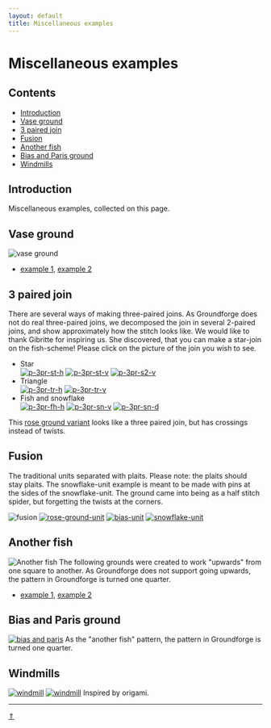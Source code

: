 ```yaml
---
layout: default
title: Miscellaneous examples
---
```


# Miscellaneous examples

## Contents

* [Introduction](#introduction)
* [Vase ground](#vase-ground)
* [3 paired join](#3-paired-join)
* [Fusion](#fusion)
* [Another fish](#another-fish)
* [Bias and Paris ground](#bias-and-paris-ground)
* [Windmills](#windmills)

## Introduction

Miscellaneous examples, collected on this page.   

## Vase ground

![vase ground][p-vase]        

* [example 1][t-vase1], [example 2][t-vase2]

<p style="clear: both"></p>

[p-vase]: ../images/misca/vase-ground.svg "vase ground"
[t-vase1]: https://d-bl.github.io/GroundForge/tiles?patchWidth=30&patchHeight=30&g1=tctct&h2=ctc&f2=ctc&e3=ctc&c3=tctct&a3=ctc&h4=ctc&f4=ctc&d4=ctc&b4=ctc&tile=YX-XWX5X,XX-XX4-7,7-5-4X-X,-5-5-7-4,&footsideStitch=ctctt&tileStitch=ctc&headsideStitch=ctctt&shiftColsSW=-4&shiftRowsSW=4&shiftColsSE=4&shiftRowsSE=4
[t-vase2]: https://d-bl.github.io/GroundForge/tiles?patchWidth=30&patchHeight=30&g1=ctc&h2=ctc&f2=ctc&e3=tctct&c3=ctc&a3=tctct&h4=tctct&f4=tctct&d4=ctc&b4=ctc&tile=YX-XWX5X,XX-XX4-7,7-5-4X-X,-5-5-7-4,&footsideStitch=ctctt&tileStitch=ctc&headsideStitch=ctctt&shiftColsSW=-4&shiftRowsSW=4&shiftColsSE=4&shiftRowsSE=4

## 3 paired join

There are several ways of making three-paired joins. As Groundforge does not do real three-paired joins, we decomposed the join in several 2-paired joins, and show approximately how the stitch looks like. We would like to thank Gibritte for inspiring us. She discovered, that you can make a star-join on the fish-scheme! Please click on the picture of the join you wish to see.  

* Star   
[![p-3pr-st-h]][t-3pr-st-h] [![p-3pr-st-v]][t-3pr-st-v] [![p-3pr-s2-v]][t-3pr-s2-v]          
* Triangle       
[![p-3pr-tr-h]][t-3pr-tr-h] [![p-3pr-tr-v]][t-3pr-tr-v]    
* Fish and snowflake       
[![p-3pr-fh-h]][t-3pr-fh-h] [![p-3pr-sn-v]][t-3pr-sn-v] [![p-3pr-sn-d]][t-3pr-sn-d]         
<p style="clear: both"></p>   

This [rose ground variant][T-3cc] looks like a three paired join, but has crossings instead of twists.   

[p-3pr-st-h]: ../images/misca/3pr-st-h.png "horizontal star"
[p-3pr-st-v]: ../images/misca/3pr-st-v.png "vertical star"
[p-3pr-tr-h]: ../images/misca/3pr-tr-h.png "horizontal triangle"
[p-3pr-tr-v]: ../images/misca/3pr-tr-v.png "vertical triangle"
[p-3pr-fh-h]: ../images/misca/3pr-fh-h.png "fish"
[p-3pr-s2-v]: ../images/misca/3pr-s2-v.png "vertical star 2"
[p-3pr-sn-v]: ../images/misca/3pr-sn-v.png "snowflake"
[p-3pr-sn-d]: ../images/misca/3pr-sn-d.png "diagonal snowflake"

[t-3pr-st-h]: /GroundForge/tiles?patchWidth=8&patchHeight=12&d1=c&b1=ctct&l2=ctctrrr&d2=crclcrrr&c2=crclc&b2=ctcttt&a2=ctctl&d3=cttt&k4=ctct&c4=c&l5=ctctrr&k5=ctctrr&d5=clcrc&c5=clcrclll&a5=ctctll&c6=cttt&footside=x4,48,xx,x-,1z,xw&tile=-5,68,-7,5-,12,4-&headside=-x,V8,YX,7X,17,XX&footsideStitch=ctct&tileStitch=ctc&headsideStitch=ctct&shiftColsSW=0&shiftRowsSW=6&shiftColsSE=2&shiftRowsSE=6

[t-3pr-st-v]: /GroundForge/tiles?patchWidth=12&patchHeight=20&b1=clcrc&a1=c&d3=clcrclll&a3=cttt&c4=c&b4=crclc&d6=crclcrrr&c6=cttt&tile=76x-,yxxy,6-x4,x24-,xxww,x-27&tileStitch=ctct&shiftColsSW=0&shiftRowsSW=6&shiftColsSE=4&shiftRowsSE=6

[t-3pr-tr-h]: /GroundForge/tiles?patchWidth=12&patchHeight=12&b1=ctcttt&b2=ctc&a2=ctcrrr&a3=ctcttt&b4=ctclll&a4=ctc&tile=-4,68,7-,12&tileStitch=ctc&shiftColsSW=0&shiftRowsSW=4&shiftColsSE=2&shiftRowsSE=4

[t-3pr-tr-v]: /GroundForge/tiles.html?patchWidth=10&patchHeight=10&c1=ctc&a1=ctcttt&d2=ctcrrr&tile=B-C-,---5&tileStitch=ctc&shiftColsSW=-2&shiftRowsSW=2&shiftColsSE=2&shiftRowsSE=2

[t-3pr-s2-v]: /GroundForge/tiles?patchWidth=12&patchHeight=20&b1=ct&a1=c&d3=lclll&a3=cttt&c4=c&b4=ct&d6=rcrrr&c6=cttt&tile=76x-,yxxy,6-x4,x24-,xxww,x-27&footsideStitch=ctctt&tileStitch=ctct&headsideStitch=ctctt&shiftColsSW=0&shiftRowsSW=6&shiftColsSE=4&shiftRowsSE=6

[t-3pr-sn-v]: /GroundForge/tiles?patchWidth=12&patchHeight=20&b1=ctcr&a1=cl&d3=ctclll&a3=cttt&c4=cr&b4=ctcl&d6=ctcrrr&c6=cttt&tile=76x-,yxxy,6-x4,x24-,xxww,x-27&tileStitch=ctct&shiftColsSW=0&shiftRowsSW=6&shiftColsSE=4&shiftRowsSE=6

[t-3pr-fh-h]: /GroundForge/tiles?patchWidth=8&patchHeight=12&d1=ctc&b1=ctct&l2=ctctrrr&d2=ctcrrr&c2=ctc&b2=ctcttt&a2=ctctl&d3=ctcttt&k4=ctct&c4=ctc&l5=ctctrr&k5=ctctrr&d5=ctc&c5=ctclll&a5=ctctll&c6=ctcttt&footside=x4,48,xx,x-,1z,xw&tile=-5,68,-7,5-,12,4-&headside=-x,V8,YX,7X,17,XX&footsideStitch=ctct&tileStitch=ctc&headsideStitch=ctct&shiftColsSW=0&shiftRowsSW=6&shiftColsSE=2&shiftRowsSE=6

[t-3pr-sn-d]: /GroundForge/tiles?patchWidth=17&patchHeight=20&e1=cl&a1=cr&e2=ctctrr&d2=ctc&b2=ctcrrr&a2=ctcl&d3=cttt&b3=cttt&c4=ctcttt&d5=cr&b5=cl&e6=ctc&d6=ctctll&b6=ctcr&a6=ctclll&e7=cttt&a7=cttt&f8=ctcttt&tile=c---b-,m9-l8-,-7-4--,--5---,-b-c--,0f-1h-,4---7-,-----5&tileStitch=ctct&shiftColsSW=0&shiftRowsSW=8&shiftColsSE=6&shiftRowsSE=8

[T-3cc]: /GroundForge/tiles?patchWidth=12&patchHeight=16&a1=tctc&b1=cc&c1=ctct&d1=cc&b2=c&d2=c&tile=5831,-4-7&footsideStitch=ctctt&tileStitch=c&headsideStitch=ctctt&shiftColsSW=-2&shiftRowsSW=2&shiftColsSE=2&shiftRowsSE=2

## Fusion

The traditional units separated with plaits. Please note: the plaits should stay plaits. The snowflake-unit example is meant to be made with pins at the sides of the snowflake-unit. The ground came into being as a half stitch spider, but forgetting the twists at the corners.            

![fusion][p-fusion]
[![rose-ground-unit][P-0116-kf]][T-0116-kf] 
[![bias-unit][P-0284-kf]][T-0284-kf] 
[![snowflake-unit][P-0342-kf]][T-0342-kf] 
<p style="clear: both"></p>

[p-fusion]: ../images/misca/G-fusion.svg?align=right "fusion"
[P-0116-kf]: ../images/misca/0116-kf.png
[P-0284-kf]: ../images/misca/0284-kf.png
[P-0342-kf]: ../images/misca/0342-kf.png

[T-0116-kf]: /GroundForge/tiles?patchWidth=16&patchHeight=16&c1=ctctctctctc&b1=ctctc&a1=ctctctctctc&c2=ctc&a2=ctc&c3=-&b3=ctctc&a3=-&tile=q3s-,4-7-,158-&footsideStitch=ctctt&tileStitch=ctct&headsideStitch=ctctt&shiftColsSW=-3&shiftRowsSW=3&shiftColsSE=3&shiftRowsSE=3
[T-0342-kf]: /GroundForge/tiles?patchWidth=16&patchHeight=16&c1=ctctctctctc&b1=ct&a1=ctctctctctc&c2=ct&a2=ct&b3=ctct&c4=cl&a4=cr&c5=-&b5=c&a5=-&tile=Q3S,4-7,-5-,B-C,158&footsideStitch=ctctt&tileStitch=ctct&headsideStitch=ctctt&shiftColsSW=-3&shiftRowsSW=5&shiftColsSE=3&shiftRowsSE=5
[T-0284-kf]: /GroundForge/tiles?patchWidth=16&patchHeight=16&c1=ctctctctctc&b1=ctct&a1=ctctctctctc&c2=ctc&b2=c&a2=ctc&c3=-&b3=ctctc&a3=-&tile=Q3S,488,148&footsideStitch=ctctt&tileStitch=ctct&headsideStitch=ctctt&shiftColsSW=-3&shiftRowsSW=3&shiftColsSE=3&shiftRowsSE=3

## Another fish

![Another fish][P-1111]
The following grounds were created to work "upwards" from one square to another. As Groundforge does not support going upwards, the pattern in Groundforge is turned one quarter.   

* [example 1][T-1114], [example 2][T-1111]

<p style="clear: both"></p>

[P-1111]: ../images/misca/G-mine2.svg?align=right 
[T-1111]: /GroundForge/tiles?patchWidth=12&patchHeight=12&d1=ctct&c1=ct&b1=ctct&a1=ct&d2=ct&c2=ctct&a2=ctct&d3=ctct&c3=ct&b3=ctct&a3=ct&c4=ctct&b4=ct&a4=ctct&tile=8325,6-76,1563,224-&tileStitch=ct&shiftColsSW=0&shiftRowsSW=4&shiftColsSE=4&shiftRowsSE=4
[T-1114]: /GroundForge/tiles?patchWidth=12&patchHeight=12&a1=ctct&b1=ctc&c1=tctc&d1=ctc&a2=lctc&c2=ctcr&d2=c&a3=ctct&b3=ctc&c3=tctc&d3=ctc&a4=ctc&b4=c&c4=ctcl&tile=8325,6-76,1563,224-&footsideStitch=ctctt&tileStitch=ctc&headsideStitch=ctctt&shiftColsSW=0&shiftRowsSW=4&shiftColsSE=4&shiftRowsSE=4

## Bias and Paris ground

[![bias and paris][p-2111]][t-2111]
As the "another fish" pattern, the pattern in Groundforge is turned one quarter.                  

<p style="clear: both"></p>

[p-2111]: ../images/misca/G-mine1.svg?align=left
[t-2111]: /GroundForge/tiles?patchWidth=12&patchHeight=12&b1=ctct&d1=ctct&a2=ctct&b2=ct&c2=ctct&d2=ct&e2=ctct&a3=ct&b3=ctct&d3=ctct&e3=ct&f3=ctct&tile=-7-4--,B831C-,66-225&footsideStitch=ctctt&tileStitch=ct&headsideStitch=ctctt&shiftColsSW=-3&shiftRowsSW=3&shiftColsSE=3&shiftRowsSE=3

## Windmills

[![windmill][p-4201]][t-4201]
[![windmill][p-4301]][t-4301]
Inspired by origami.                 

<p style="clear: both"></p>

[p-4201]: ../images/misca/G42.svg?align=left 
[p-4301]: ../images/misca/G43.svg?align=left 
[t-4201]: /GroundForge/tiles?patchWidth=12&patchHeight=12&a1=ctc&b1=ctc&d1=ctctt&f1=ctc&a2=ctc&b2=ctc&c2=ctcrr&e2=ctcll&f2=ctc&a3=ctc&b3=ctcrr&d3=ctc&f3=ctcll&tile=15-7-2,886-58,14-5-1&footsideStitch=ctctt&tileStitch=ctc&headsideStitch=ctctt&shiftColsSW=-3&shiftRowsSW=3&shiftColsSE=3&shiftRowsSE=3
[t-4301]: /GroundForge/tiles?patchWidth=12&patchHeight=12&g1=ctct&e1=ctct&c1=ctc&a1=ctct&h2=ctct&f2=ctct&d2=ctc&c2=ctc&b2=ctc&g3=ctct&e3=ctcr&d3=ctc&c3=ctc&b3=ctc&a3=ctcl&h4=ctct&f4=ctct&d4=ctcr&c4=ctc&b4=ctc&tile=5-5-5-7-,-215-5-5,58886-5-,-114-5-5&footsideStitch=ctctt&tileStitch=ctct&headsideStitch=ctctt&shiftColsSW=-4&shiftRowsSW=4&shiftColsSE=4&shiftRowsSE=4

***
[&uArr;]()

